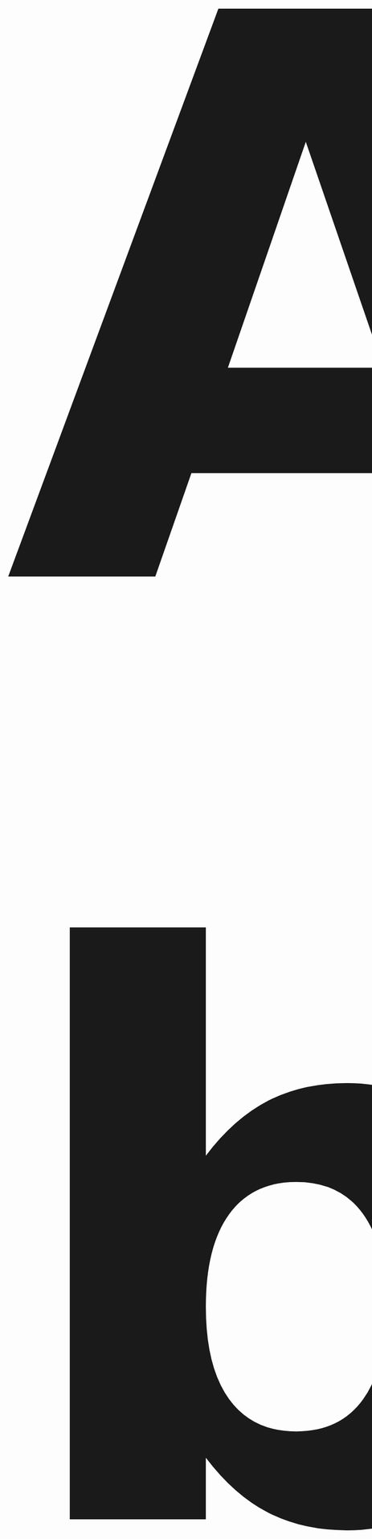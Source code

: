 <p align="center" style="font-size:1550px; font-weight:bold; margin: 0;"> 𝗔𝗯𝗼𝘂𝘁 𝗺𝗲
</p>


<p align="center">
𝒉𝒊 𝑰'𝒎 𝒂 𝒃𝒂𝒍𝒂𝒎𝒖𝒕, 𝑰 𝒍𝒊𝒌𝒆 𝒎𝒂𝒌𝒊𝒏𝒈 𝒕𝒆𝒍𝒆𝒈𝒓𝒂𝒎 𝒃𝒐𝒕𝒔
</p>

#                         💻 Tech Stack:
![C#](https://img.shields.io/badge/c%23-%23239120.svg?style=for-the-badge&logo=csharp&logoColor=white) ![Python](https://img.shields.io/badge/python-3670A0?style=for-the-badge&logo=python&logoColor=ffdd54) ![TypeScript](https://img.shields.io/badge/typescript-%23007ACC.svg?style=for-the-badge&logo=typescript&logoColor=white) ![React](https://img.shields.io/badge/react-%2320232a.svg?style=for-the-badge&logo=react&logoColor=%2361DAFB)

<div align="center">
<table>
  <thead>
    <tr border: none;>
      <td><b>💾 Project</b></td>
      <td><b>⭐ Stars</b></td>
      <td><b>⛓ Forks</b></td>
      <td><b>⚙️ Is open</b></td>
    </tr>
  </thead>
  <tbody>
    <tr>
      <td><a href="https://github.com/balamutt1/remind-bot"><b>Remind-bot</b></a></td>
      <td><img alt="Stars" src="https://img.shields.io/badge/1-blue?style=flat&label=stars&labelColor=343b41"></td>
      <td><img alt="Forks" src="https://img.shields.io/badge/0-blue?style=flat&label=forks&labelColor=343b41"></td>
      <td>✅</td>
    <tr>
      <td><a href="https://github.com/balamutt1/giveaway-bot"><b>Giveaway bot</b></a></td>
      <td><img alt="Stars" src="https://img.shields.io/badge/1-blue?style=flat&label=stars&labelColor=343b41"></td>
      <td><img alt="Forks" src="https://img.shields.io/badge/0-blue?style=flat&label=forks&labelColor=343b41"></td>
      <td>✅</td>
    </tr>
</tbody>
</table>
</div>
</p>
